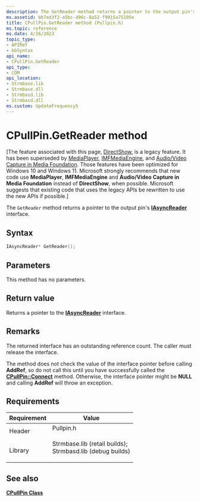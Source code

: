 ```yaml
---
description: The GetReader method returns a pointer to the output pin's IAsyncReader interface.
ms.assetid: bb7ed3f2-a5bc-496c-8a52-f9915a75105e
title: CPullPin.GetReader method (Pullpin.h)
ms.topic: reference
ms.date: 4/26/2023
topic_type: 
- APIRef
- kbSyntax
api_name: 
- CPullPin.GetReader
api_type: 
- COM
api_location: 
- Strmbase.lib
- Strmbase.dll
- Strmbasd.lib
- Strmbasd.dll
ms.custom: UpdateFrequency5
---
```


# CPullPin.GetReader method

\[The feature associated with this page, [DirectShow](/windows/win32/directshow/directshow), is a legacy feature. It has been superseded by [MediaPlayer](/uwp/api/Windows.Media.Playback.MediaPlayer), [IMFMediaEngine](/windows/win32/api/mfmediaengine/nn-mfmediaengine-imfmediaengine), and [Audio/Video Capture in Media Foundation](windows/win32/medfound/audio-video-capture-in-media-foundation). Those features have been optimized for Windows 10 and Windows 11. Microsoft strongly recommends that new code use **MediaPlayer**, **IMFMediaEngine** and **Audio/Video Capture in Media Foundation** instead of **DirectShow**, when possible. Microsoft suggests that existing code that uses the legacy APIs be rewritten to use the new APIs if possible.\]

The `GetReader` method returns a pointer to the output pin's [**IAsyncReader**](/windows/desktop/api/Strmif/nn-strmif-iasyncreader) interface.

## Syntax


```C++
IAsyncReader* GetReader();
```



## Parameters

This method has no parameters.

## Return value

Returns a pointer to the [**IAsyncReader**](/windows/desktop/api/Strmif/nn-strmif-iasyncreader) interface.

## Remarks

The returned interface has an outstanding reference count. The caller must release the interface.

The method does not check the value of the interface pointer before calling **AddRef**, so do not call this until you have successfully called the [**CPullPin::Connect**](cpullpin-connect.md) method. Otherwise, the interface pointer might be **NULL** and calling **AddRef** will throw an exception.

## Requirements



| Requirement | Value |
|--------------------|--------------------------------------------------------------------------------------------------------------------------------------------------------------------------------------------|
| Header<br/>  | <dl> <dt>Pullpin.h</dt> </dl>                                                                                                       |
| Library<br/> | <dl> <dt>Strmbase.lib (retail builds); </dt> <dt>Strmbasd.lib (debug builds)</dt> </dl> |



## See also

<dl> <dt>

[**CPullPin Class**](cpullpin.md)
</dt> </dl>

 

 




